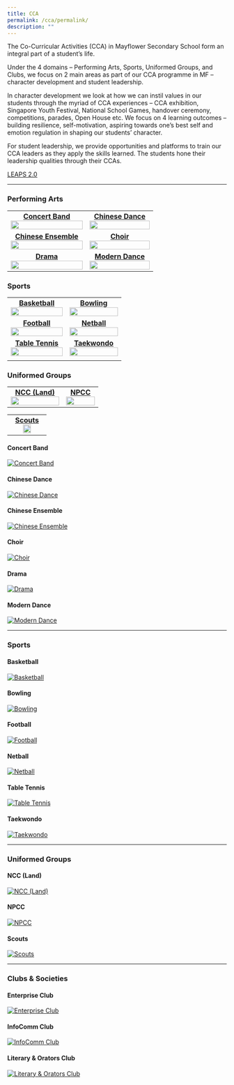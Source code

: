 ```yaml
---
title: CCA
permalink: /cca/permalink/
description: ""
---
```

The Co-Curricular Activities (CCA) in Mayflower Secondary School form an integral part of a student’s life.

Under the 4 domains – Performing Arts, Sports, Uniformed Groups, and Clubs, we focus on 2 main areas as part of our CCA programme in MF – character development and student leadership.

In character development we look at how we can instil values in our students through the myriad of CCA experiences – CCA exhibition, Singapore Youth Festival, National School Games, handover ceremony, competitions, parades, Open House etc. We focus on 4 learning outcomes – building resilience, self-motivation, aspiring towards one’s best self and emotion regulation in shaping our students’ character.

For student leadership, we provide opportunities and platforms to train our CCA leaders as they apply the skills learned. The students hone their leadership qualities through their CCAs.

[LEAPS 2.0](/files/LEAPS%202-0.pdf)

-----------------


### Performing Arts

|  |  |
| :---: | :---: |
| [**Concert Band**<img src="/images/CCA%20thumbnails/thumbnail_band.jpg" style="width:100%;">](/cca/Performing-Arts/concert-band/permalink/) | [**Chinese Dance**<img src="/images/CCA%20thumbnails/thumbnail_ChineseDance.jpg" style="width:100%;">](/cca/Performing-Arts/chinese-dance/permalink/) |
| [**Chinese Ensemble**<img src="/images/CCA%20thumbnails/thumbnail_ChineseOrchestra2018.jpg" style="width:100%;">](/cca/Performing-Arts/chinese-ensemble/permalink/) | [**Choir**<img src="/images/CCA%20thumbnails/thumbnail_choir_2019-syf.jpg" style="width:100%;">](/cca/Performing-Arts/choir/permalink/) |
| [**Drama**<img src="/images/CCA%20thumbnails/thumbnail_drama.jpg" style="width:100%;">](/cca/Performing-Arts/drama/permalink/) | [**Modern Dance**<img src="/images/CCA%20thumbnails/thumbnail_moderndance.jpg" style="width:100%;">](/cca/Performing-Arts/modern-dance/permalink/) |


### Sports

|  |  |
| :---: | :---: |
| [**Basketball**<img src="/images/CCA%20thumbnails/thumbnail_basketball3.jpg" style="width:100%;">](/cca/Sports/basketball/permalink/) | [**Bowling**<img src="/images/CCA%20thumbnails/thumbnail_bowling.jpg" style="width:100%;">](/cca/Sports/bowling/permalink/) |
| [**Football**<img src="/images/CCA%20thumbnails/thumbnail_football.jpg" style="width:100%;">](/cca/Sports/football/permalink/) | [**Netball**<img src="/images/CCA%20thumbnails/thumbnail_netball.jpg" style="width:100%;">](/cca/Sports/netball/permalink/) |
| [**Table Tennis**<img src="/images/CCA%20thumbnails/thumbnail_tabletennis.jpg" style="width:100%;">](/cca/Sports/table-tennis/permalink/) | [**Taekwondo**<img src="/images/CCA%20thumbnails/thumbnail_taekwondo.jpg" style="width:100%;">](/cca/Sports/netball/permalink/) |
|  |  |


### Uniformed Groups

|  |  |
| :---: | :---: |
| [**NCC (Land)**<img src="/images/CCA%20thumbnails/thumbnail_ncc.jpg" style="width:100%;">](/cca/Uniformed-Groups/ncc-land/permalink/) | [**NPCC**<img src="/images/CCA%20thumbnails/thumbnail_npcc.jpg" style="width:100%;">](/cca/Uniformed-Groups/npcc/permalink/)|

|  |
| :---: |
|[**Scouts**<img src="/images/CCA%20thumbnails/thumbnail_ncc.jpg" style="width:50%;">](/cca/Uniformed-Groups/ncc-land/permalink/) |


#### Concert Band
[![Concert Band](/images/CCA%20thumbnails/thumbnail_band.jpg)](/cca/Performing-Arts/concert-band/permalink/)

#### Chinese Dance
[![Chinese Dance](/images/CCA%20thumbnails/thumbnail_ChineseDance.jpg)](/cca/Performing-Arts/chinese-dance/permalink/)

#### Chinese Ensemble
[![Chinese Ensemble](/images/CCA%20thumbnails/thumbnail_ChineseOrchestra2018.jpg)](/cca/Performing-Arts/chinese-ensemble/permalink/)

#### Choir
[![Choir](/images/CCA%20thumbnails/thumbnail_choir_2019-syf.jpg)](/cca/Performing-Arts/choir/permalink/)

#### Drama
[![Drama](/images/CCA%20thumbnails/thumbnail_drama.jpg)](/cca/Performing-Arts/drama/permalink/)

#### Modern Dance
[![Modern Dance](/images/CCA%20thumbnails/thumbnail_moderndance.jpg)](/cca/Performing-Arts/modern-dance/permalink/)

_________
### Sports

#### Basketball
[![Basketball](/images/CCA%20thumbnails/thumbnail_basketball3.jpg)](/cca/Sports/basketball/permalink/)

#### Bowling
[![Bowling](/images/CCA%20thumbnails/thumbnail_bowling.jpg)](/cca/Sports/bowling/permalink/)

#### Football
[![Football](/images/CCA%20thumbnails/thumbnail_football.jpg)](/cca/Sports/football/permalink/)

#### Netball
[![Netball](/images/CCA%20thumbnails/thumbnail_netball.jpg)](/cca/Sports/netball/permalink/)

#### Table Tennis
[![Table Tennis](/images/CCA%20thumbnails/thumbnail_tabletennis.jpg)](/cca/Sports/table-tennis/permalink/)

#### Taekwondo
[![Taekwondo](/images/CCA%20thumbnails/thumbnail_taekwondo.jpg)](/cca/Sports/taekwondo/permalink/)

_________
### Uniformed Groups

#### NCC (Land)
[![NCC (Land)](/images/CCA%20thumbnails/thumbnail_ncc.jpg)](/cca/Uniformed-Groups/ncc-land/permalink/)

#### NPCC
[![NPCC](/images/CCA%20thumbnails/thumbnail_npcc.jpg)](/cca/Uniformed-Groups/npcc/permalink/)

#### Scouts
[![Scouts](/images/CCA%20thumbnails/thumbnail_scouts.jpg)](/cca/Uniformed-Groups/scouts/permalink/)

------

### Clubs & Societies 
#### Enterprise Club
[![Enterprise Club](/images/CCA%20thumbnails/thumbnail_enterprise.jpg)](/cca/Clubs/enterprise-club/permalink/)

#### InfoComm Club
[![InfoComm Club](/images/CCA%20thumbnails/thumbnail_info_comm.jpg)](/cca/Clubs/infocomm-club/permalink/)

#### Literary & Orators  Club
[![Literary & Orators Club](/images/CCA%20thumbnails/thumbnail_lno.jpg)](/cca/Clubs/literary-and-orators-club/permalink/)